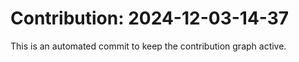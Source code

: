 # Contribution: 2024-12-03-14-37
This is an automated commit to keep the contribution graph active.
